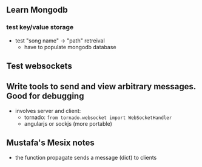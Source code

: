

## Learn Mongodb

### test key/value storage

- test "song name" -> "path" retreival
	- have to populate mongodb database



## Test websockets



## Write tools to send and view arbitrary messages. Good for debugging


- involves server and client:
	- tornado: `from tornado.websocket import WebSocketHandler`
	- angularjs or sockjs (more portable)



## Mustafa's Mesix notes

- the function propagate sends a message (dict) to clients



	


